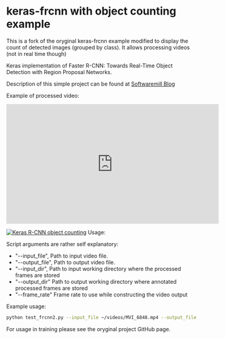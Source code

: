 # keras-frcnn with object counting example

This is a fork of the oryginal keras-frcnn example modified to display the count of detected images (grouped by class). It allows processing videos (not in real time though)

Keras implementation of Faster R-CNN: Towards Real-Time Object Detection with Region Proposal Networks.

Description of this simple project can be found at [Softwaremill Blog](http://www.softwaremill.com/counting-objects-with-faster-rcnn)

Example of processed video:

<iframe width="560" height="315" src="https://www.youtube.com/embed/z2wQBNDYRXg" frameborder="0" allowfullscreen></iframe>

[![Keras R-CNN object counting](https://img.youtube.com/vi/z2wQBNDYRXg/0.jpg)](https://www.youtube.com/embed/z2wQBNDYRXg)
Usage:

Script arguments are rather self explanatory:

- "--input_file", Path to input video file.
- "--output_file", Path to output video file.
- "--input_dir", Path to input working directory where the processed frames are stored
- "--output_dir" Path to output working directory where annotated processed frames are stored
- "--frame_rate" Frame rate to use while constructing the video output

Example usage:

```bash
python test_frcnn2.py --input_file ~/videos/MVI_6848.mp4 --output_file ~/output4.mp4 --frame_rate=25
```

For usage in training please see the oryginal project GitHub page. 